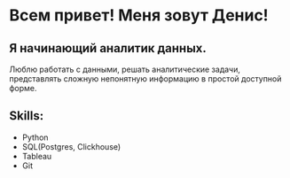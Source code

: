 # Всем привет! Меня зовут Денис!
## Я начинающий аналитик данных.
Люблю работать с данными, решать аналитические задачи, представлять сложную непонятную информацию в простой доступной форме.

## Skills:
- Python
- SQL(Postgres, Clickhouse)
- Tableau
- Git
